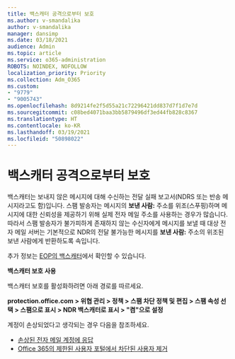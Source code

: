 ```yaml
---
title: 백스캐터 공격으로부터 보호
ms.author: v-smandalika
author: v-smandalika
manager: dansimp
ms.date: 03/18/2021
audience: Admin
ms.topic: article
ms.service: o365-administration
ROBOTS: NOINDEX, NOFOLLOW
localization_priority: Priority
ms.collection: Adm_O365
ms.custom:
- "9779"
- "9005743"
ms.openlocfilehash: 8d9214fe2f5d55a21c72296421dd837d7f1d7e7d
ms.sourcegitcommit: c08bed4071baa3bb5879496df3ed44fb828c8367
ms.translationtype: HT
ms.contentlocale: ko-KR
ms.lasthandoff: 03/19/2021
ms.locfileid: "50898022"
---
```

# <a name="protection-from-backscatter-attack"></a>백스캐터 공격으로부터 보호

백스캐터는 보내지 않은 메시지에 대해 수신하는 전달 실패 보고서(NDRS 또는 반송 메시지라고도 함)입니다. 스팸 발송자는 메시지의 **보낸 사람:** 주소를 위조(스푸핑)하며 메시지에 대한 신뢰성을 제공하기 위해 실제 전자 메일 주소를 사용하는 경우가 많습니다. 따라서 스팸 발송자가 불가피하게 존재하지 않는 수신자에게 메시지를 보낼 때 대상 전자 메일 서버는 기본적으로 NDR의 전달 불가능한 메시지를 **보낸 사람:** 주소의 위조된 보낸 사람에게 반환하도록 속입니다.

추가 정보는 [EOP의 백스캐터](https://docs.microsoft.com/microsoft-365/security/office-365-security/backscatter-messages-and-eop)에서 확인할 수 있습니다.

**백스캐터 보호 사용**

백스캐터 보호를 활성화하려면 아래 경로를 따르세요.

**protection.office.com > 위협 관리 > 정책 > 스팸 차단 정책 및 편집 > 스팸 속성 선택 > 스팸으로 표시 > NDR 백스캐터로 표시 > "켬"으로 설정**

계정이 손상되었다고 생각되는 경우 다음을 참조하세요.

- [손상된 전자 메일 계정에 응답](https://docs.microsoft.com/microsoft-365/security/office-365-security/responding-to-a-compromised-email-account)
- [Office 365의 제한된 사용자 포털에서 차단된 사용자 제거](https://docs.microsoft.com/microsoft-365/security/office-365-security/removing-user-from-restricted-users-portal-after-spam)



